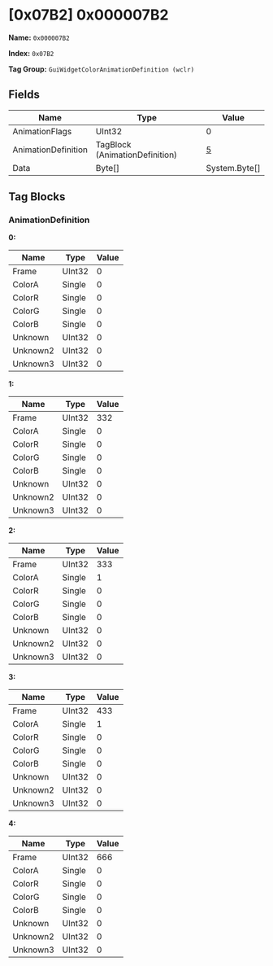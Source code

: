 # [0x07B2] 0x000007B2

**Name:** ```0x000007B2```

**Index:** ```0x07B2```

**Tag Group:** ```GuiWidgetColorAnimationDefinition (wclr)```

## Fields

Name	| Type	| Value
---	|---	|---	|
AnimationFlags	|UInt32	|0
AnimationDefinition	|TagBlock (AnimationDefinition)	|[5](#animationdefinition)
Data	|Byte[]	|System.Byte[]


## Tag Blocks

### AnimationDefinition

**0:**

Name	| Type	| Value
---	|---	|---	|
Frame	|UInt32	|0
ColorA	|Single	|0
ColorR	|Single	|0
ColorG	|Single	|0
ColorB	|Single	|0
Unknown	|UInt32	|0
Unknown2	|UInt32	|0
Unknown3	|UInt32	|0


**1:**

Name	| Type	| Value
---	|---	|---	|
Frame	|UInt32	|332
ColorA	|Single	|0
ColorR	|Single	|0
ColorG	|Single	|0
ColorB	|Single	|0
Unknown	|UInt32	|0
Unknown2	|UInt32	|0
Unknown3	|UInt32	|0


**2:**

Name	| Type	| Value
---	|---	|---	|
Frame	|UInt32	|333
ColorA	|Single	|1
ColorR	|Single	|0
ColorG	|Single	|0
ColorB	|Single	|0
Unknown	|UInt32	|0
Unknown2	|UInt32	|0
Unknown3	|UInt32	|0


**3:**

Name	| Type	| Value
---	|---	|---	|
Frame	|UInt32	|433
ColorA	|Single	|1
ColorR	|Single	|0
ColorG	|Single	|0
ColorB	|Single	|0
Unknown	|UInt32	|0
Unknown2	|UInt32	|0
Unknown3	|UInt32	|0


**4:**

Name	| Type	| Value
---	|---	|---	|
Frame	|UInt32	|666
ColorA	|Single	|0
ColorR	|Single	|0
ColorG	|Single	|0
ColorB	|Single	|0
Unknown	|UInt32	|0
Unknown2	|UInt32	|0
Unknown3	|UInt32	|0


